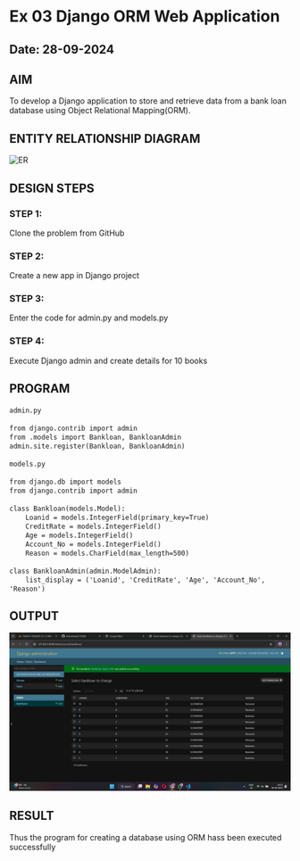 # Ex 03 Django ORM Web Application
## Date: 28-09-2024

## AIM
To develop a Django application to store and retrieve data from a bank loan database using Object Relational Mapping(ORM).
## ENTITY RELATIONSHIP DIAGRAM
![ER](https://github.com/user-attachments/assets/060a809e-4327-4ffd-a67b-968f77090394)






## DESIGN STEPS

### STEP 1:
Clone the problem from GitHub

### STEP 2:
Create a new app in Django project

### STEP 3:
Enter the code for admin.py and models.py

### STEP 4:
Execute Django admin and create details for 10 books

## PROGRAM
```
admin.py

from django.contrib import admin
from .models import Bankloan, BankloanAdmin  
admin.site.register(Bankloan, BankloanAdmin)

models.py

from django.db import models
from django.contrib import admin

class Bankloan(models.Model):
    Loanid = models.IntegerField(primary_key=True)
    CreditRate = models.IntegerField()
    Age = models.IntegerField()  
    Account_No = models.IntegerField()
    Reason = models.CharField(max_length=500)

class BankloanAdmin(admin.ModelAdmin):
    list_display = ('Loanid', 'CreditRate', 'Age', 'Account_No', 'Reason')
```


## OUTPUT
![alt text](<Screenshot (11).png>)



## RESULT
Thus the program for creating a database using ORM hass been executed successfully
